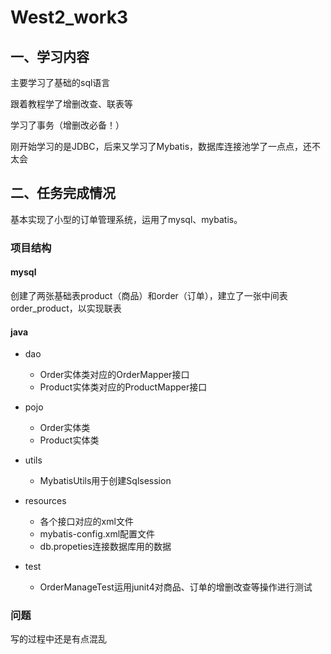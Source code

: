 # West2_work3

## 一、学习内容

主要学习了基础的sql语言

跟着教程学了增删改查、联表等

学习了事务（增删改必备！）

刚开始学习的是JDBC，后来又学习了Mybatis，数据库连接池学了一点点，还不太会



## 二、任务完成情况

基本实现了小型的订单管理系统，运用了mysql、mybatis。

### 项目结构

#### mysql

创建了两张基础表product（商品）和order（订单），建立了一张中间表order_product，以实现联表

#### java

- dao
  - Order实体类对应的OrderMapper接口
  - Product实体类对应的ProductMapper接口
- pojo
  - Order实体类
  - Product实体类
- utils
  - MybatisUtils用于创建Sqlsession

- resources
  - 各个接口对应的xml文件
  - mybatis-config.xml配置文件
  - db.propeties连接数据库用的数据
- test
  - OrderManageTest运用junit4对商品、订单的增删改查等操作进行测试



### 问题

写的过程中还是有点混乱